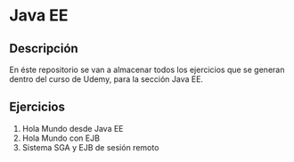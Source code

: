 # Java EE

## Descripción

En éste repositorio se van a almacenar todos los ejercicios que se generan dentro del curso de Udemy, para la sección Java EE.

## Ejercicios

1. Hola Mundo desde Java EE
2. Hola Mundo con EJB
3. Sistema SGA y EJB de sesión remoto
